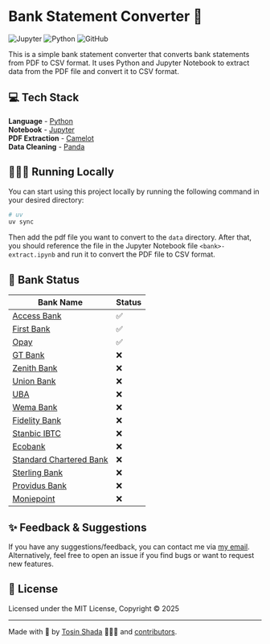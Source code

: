 # Bank Statement Converter 📄

![Jupyter](https://img.shields.io/badge/Jupyter-F37626?style=for-the-badge&logo=jupyter&logoColor=white)
![Python](https://img.shields.io/badge/Python-3776AB?style=for-the-badge&logo=python&logoColor=white)
![GitHub](https://img.shields.io/github/license/tosinshada/bank-statement-converter?color=%232F3741&style=for-the-badge)

This is a simple bank statement converter that converts bank statements from PDF to CSV format. It uses Python and Jupyter Notebook to extract data from the PDF file and convert it to CSV format.

## 💻 Tech Stack

**Language** - [Python](https://www.python.org/)  
**Notebook** - [Jupyter](https://jupyter.org/)  
**PDF Extraction** - [Camelot](https://camelot-py.readthedocs.io/en/master/)  
**Data Cleaning** - [Panda](https://pandas.pydata.org/)

## 👨🏻‍💻 Running Locally

You can start using this project locally by running the following command in your desired directory:

```bash
# uv
uv sync
```

Then add the pdf file you want to convert to the `data` directory. 
After that, you should reference the file in the Jupyter Notebook file `<bank>-extract.ipynb` and run it to convert the PDF file to CSV format.

## 📂 Bank Status
| Bank Name | Status |
| --------- | ----- |
| [Access Bank](https://www.accessbankplc.com/) | ✅ |
| [First Bank](https://www.firstbanknigeria.com/) | ✅ |
| [Opay](https://www.opayweb.com/) | ✅ |
| [GT Bank](https://www.gtbank.com/) | ❌ |
| [Zenith Bank](https://www.zenithbank.com/) | ❌ |
| [Union Bank](https://www.unionbankng.com/) | ❌ |
| [UBA](https://www.ubagroup.com/) | ❌ |
| [Wema Bank](https://www.wemabank.com/) | ❌ |
| [Fidelity Bank](https://www.fidelitybank.ng/) | ❌ |
| [Stanbic IBTC](https://www.stanbicibtcbank.com/) | ❌ |
| [Ecobank](https://www.ecobank.com/) | ❌ |
| [Standard Chartered Bank](https://www.sc.com/ng/) | ❌ |
| [Sterling Bank](https://www.sterling.ng/) | ❌ |
| [Providus Bank](https://www.providusbank.com/) | ❌ |
| [Moniepoint](https://www.moniepoint.com/) | ❌ |

## ✨ Feedback & Suggestions

If you have any suggestions/feedback, you can contact me via [my email](mailto:tosin@thezentra.com). 
Alternatively, feel free to open an issue if you find bugs or want to request new features.

## 📜 License

Licensed under the MIT License, Copyright © 2025

---

Made with 🤍 by [Tosin Shada](https://github.com/tosinshada) 👨🏻‍💻 and [contributors](https://github.com/tosinshada/bank-statement-converter/graphs/contributors).